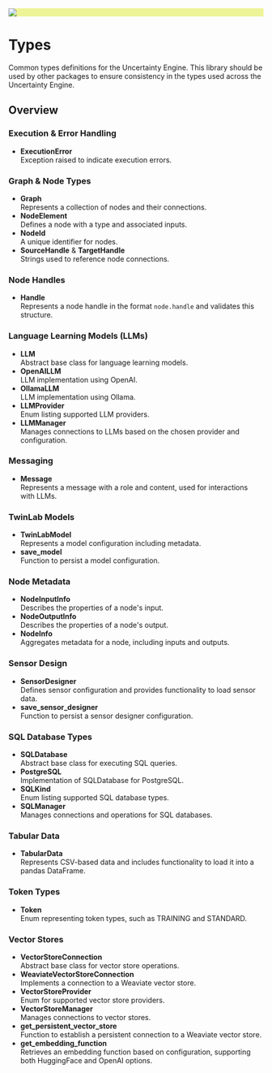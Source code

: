<div style="color: black; background-color: #edf497;">
    <img src="./assets/images/uncertainty-engine-logo.png">
</div>

# Types

Common types definitions for the Uncertainty Engine.
This library should be used by other packages to ensure consistency in the types used across the Uncertainty Engine.

## Overview

### Execution & Error Handling

- **ExecutionError**  
  Exception raised to indicate execution errors.

### Graph & Node Types

- **Graph**  
  Represents a collection of nodes and their connections.
- **NodeElement**  
  Defines a node with a type and associated inputs.
- **NodeId**  
  A unique identifier for nodes.
- **SourceHandle** & **TargetHandle**  
  Strings used to reference node connections.

### Node Handles

- **Handle**  
  Represents a node handle in the format `node.handle` and validates this structure.

### Language Learning Models (LLMs)

- **LLM**  
  Abstract base class for language learning models.
- **OpenAILLM**  
  LLM implementation using OpenAI.
- **OllamaLLM**  
  LLM implementation using Ollama.
- **LLMProvider**  
  Enum listing supported LLM providers.
- **LLMManager**  
  Manages connections to LLMs based on the chosen provider and configuration.

### Messaging

- **Message**  
  Represents a message with a role and content, used for interactions with LLMs.

### TwinLab Models

- **TwinLabModel**  
  Represents a model configuration including metadata.
- **save_model**  
  Function to persist a model configuration.

### Node Metadata

- **NodeInputInfo**  
  Describes the properties of a node's input.
- **NodeOutputInfo**  
  Describes the properties of a node's output.
- **NodeInfo**  
  Aggregates metadata for a node, including inputs and outputs.

### Sensor Design

- **SensorDesigner**  
  Defines sensor configuration and provides functionality to load sensor data.
- **save_sensor_designer**  
  Function to persist a sensor designer configuration.

### SQL Database Types

- **SQLDatabase**  
  Abstract base class for executing SQL queries.
- **PostgreSQL**  
  Implementation of SQLDatabase for PostgreSQL.
- **SQLKind**  
  Enum listing supported SQL database types.
- **SQLManager**  
  Manages connections and operations for SQL databases.

### Tabular Data

- **TabularData**  
  Represents CSV-based data and includes functionality to load it into a pandas DataFrame.

### Token Types

- **Token**  
  Enum representing token types, such as TRAINING and STANDARD.

### Vector Stores

- **VectorStoreConnection**  
  Abstract base class for vector store operations.
- **WeaviateVectorStoreConnection**  
  Implements a connection to a Weaviate vector store.
- **VectorStoreProvider**  
  Enum for supported vector store providers.
- **VectorStoreManager**  
  Manages connections to vector stores.
- **get_persistent_vector_store**  
  Function to establish a persistent connection to a Weaviate vector store.
- **get_embedding_function**  
  Retrieves an embedding function based on configuration, supporting both HuggingFace and OpenAI options.
